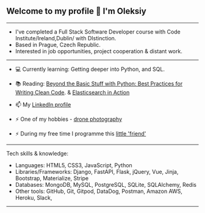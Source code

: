 ## Welcome to my profile 👋 I'm Oleksiy

---

- I've completed a Full Stack Software Developer course with Code Institute/Ireland,Dublin/ with DIstinction.
- Based in Prague, Czech Republic.
- Interested in job opportunities, project cooperation & distant work. 

---

- :computer: Currently learning: Getting deeper into Python, and SQL.

- :books: Reading: [Beyond the Basic Stuff with Python: Best Practices for Writing Clean Code](https://a.co/d/3x2dO6l). & [Elasticsearch in Action](https://a.co/d/5uiHml5)

- 📫 My [LinkedIn profile](https://www.linkedin.com/in/alexeystatsenko/)

- ⚡ One of my hobbies - [drone photography](https://www.instagram.com/stodrones/)

- ⚡ During my free time I programme this [little 'friend'](https://www.youtube.com/watch?v=3hF01Fvlmq4)

---

  Tech skills & knowledge:
- Languages: 		         HTML5, CSS3, JavaScript, Python
- Libraries/Frameworks:  Django, FastAPI, Flask, jQuery, Vue, Jinja, Bootstrap, Materialize, Stripe
- Databases:  		       MongoDB, MySQL, PostgreSQL, SQLite, SQLAlchemy, Redis
- Other tools:  		     GitHub, Git, Gitpod, DataDog, Postman, Amazon AWS, Heroku, Slack, 

---
<!-- 
###  GitHub Stats

[![Top Langs](https://github-readme-stats.vercel.app/api/top-langs/?username=olekst&hide=html&theme=gotham)](https://github.com/anuraghazra/github-readme-stats) -->

<!--
**OlekSt/OlekSt** is a ✨ _special_ ✨ repository because its `README.md` (this file) appears on your GitHub profile.

Here are some ideas to get you started:

- 🔭 I’m currently working on ...
- 🌱 I’m currently learning ...
- 👯 I’m looking to collaborate on ...
- 🤔 I’m looking for help with ...
- 💬 Ask me about ...
- 📫 How to reach me: ...
- 😄 Pronouns: ...
- ⚡ Fun fact: ...
-->
